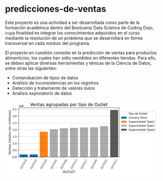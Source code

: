# predicciones-de-ventas
Este proyecto es una actividad a ser desarrollada como parte de la formación académica dentro del Bootcamp Data Science de Coding Dojo, cuya finalidad es integrar los conocimientos adquiridos en el curso mediante la resolución de un problema que se desarrollará en forma transversal en cada módulo del programa.

El proyecto en cuestión consiste en la predicción de ventas para productos alimenticios, los cuales han sidio venididos en diferentes tiendas. Para ello, se deben aplicar diversas herramientas y ténicas de la Ciencia de Datos, entre otras las siguientes:

- Comprobación de tipos de datos
- Análisis de inconsistencias en los registros
- Detección y tratamiento de valores nulos
- Análisis exploratorio de datos

![Tendencia de Ventas](/TendenciaVentas.png "Tendencia de Ventas")

